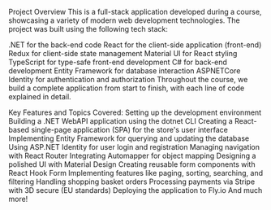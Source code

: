Project Overview
This is a full-stack application developed during a course, showcasing a variety of modern web development technologies. The project was built using the following tech stack:

.NET for the back-end code
React for the client-side application (front-end)
Redux for client-side state management
Material UI for React styling
TypeScript for type-safe front-end development
C# for back-end development
Entity Framework for database interaction
ASPNETCore Identity for authentication and authorization
Throughout the course, we build a complete application from start to finish, with each line of code explained in detail.

Key Features and Topics Covered:
Setting up the development environment
Building a .NET WebAPI application using the dotnet CLI
Creating a React-based single-page application (SPA) for the store's user interface
Implementing Entity Framework for querying and updating the database
Using ASP.NET Identity for user login and registration
Managing navigation with React Router
Integrating Automapper for object mapping
Designing a polished UI with Material Design
Creating reusable form components with React Hook Form
Implementing features like paging, sorting, searching, and filtering
Handling shopping basket orders
Processing payments via Stripe with 3D secure (EU standards)
Deploying the application to Fly.io
And much more!
